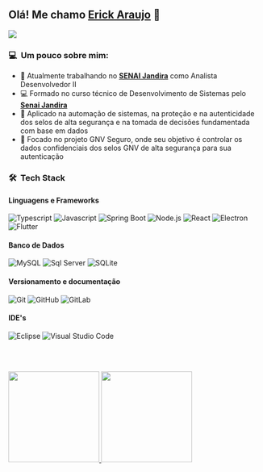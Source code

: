 ## Olá! Me chamo [Erick Araujo](https://www.linkedin.com/in/erick-araujo-a51b0014b/) 👋
![](https://komarev.com/ghpvc/?username=erickaraujoo&color=A22899)

### 💻 &nbsp;Um pouco sobre mim:

- 🏢 Atualmente trabalhando no **[SENAI Jandira](https://jandira.sp.senai.br)** como Analista Desenvolvedor II
- 💻 Formado no curso técnico de Desenvolvimento de Sistemas pelo **[Senai Jandira](https://jandira.sp.senai.br/curso/85566/127/tecnico-de-desenvolvimento-de-sistemas)**
- 📖 Aplicado na automação de sistemas, na proteção e na autenticidade dos selos de alta segurança e na tomada de decisões fundamentada com base em dados
- 🌟 Focado no projeto GNV Seguro, onde seu objetivo é controlar os dados confidenciais dos selos GNV de alta segurança para sua autenticação

### 🛠 &nbsp;Tech Stack

#### Linguagens e Frameworks

![Typescript](https://img.shields.io/badge/TypeScript-007ACC?style=for-the-badge&logo=typescript&logoColor=white)
![Javascript](https://img.shields.io/badge/Javascript-007ACC?style=for-the-badge&logo=javascript&logoColor=white)
![Spring Boot](https://img.shields.io/badge/Spring--Boot-6DB33F?style=for-the-badge&logo=spring&logoColor=white)
![Node.js](https://img.shields.io/badge/Node.js-43853D?style=for-the-badge&logo=ts-node&logoColor=white)
![React](https://img.shields.io/badge/React-20232A?style=for-the-badge&logo=react&logoColor=61DAFB)
![Electron](https://img.shields.io/badge/Electron-20232A?style=for-the-badge&logo=electron&logoColor=61DAFB)
![Flutter](https://img.shields.io/badge/-Flutter-white?style=for-the-badge&logo=flutter&logoColor=61DAFB)

#### Banco de Dados

![MySQL](https://img.shields.io/badge/MySQL-00000F?style=for-the-badge&logo=mysql&logoColor=white)
![Sql Server](https://img.shields.io/badge/SqlServer-003B57?style=for-the-badge&logo=microsoft-sql-server&logoColor=white)
![SQLite](https://img.shields.io/badge/sqlite-white?style=for-the-badge&logo=sqlite&logoColor=61DAFB)

#### Versionamento e documentação

![Git](https://img.shields.io/badge/Git-F05032?style=for-the-badge&logo=git&logoColor=white)
![GitHub](https://img.shields.io/badge/GitHub-100000?style=for-the-badge&logo=github&logoColor=white)
![GitLab](https://img.shields.io/badge/GitLab-330F63?style=for-the-badge&logo=gitlab&logoColor=white)

#### IDE's

![Eclipse](https://img.shields.io/badge/Eclipse-2C2255?style=for-the-badge&logo=eclipse&logoColor=white)
![Visual Studio Code](https://img.shields.io/badge/Visual_Studio_Code-0078D4?style=for-the-badge&logo=visual%20studio%20code&logoColor=white)

<br />
<br />

<p>
<a href="https://github.com/erickaraujoo">
  <img height="180em" src="https://github-readme-stats.vercel.app/api?username=erickaraujoo&show_icons=true&theme=dracula&title_color=00ffff" />
  <img height="180em" src="https://github-readme-stats-eight-theta.vercel.app/api/top-langs/?username=erickaraujoo&theme=dracula&layout=compact&title_color=00ffff" />
</a>
</p>
